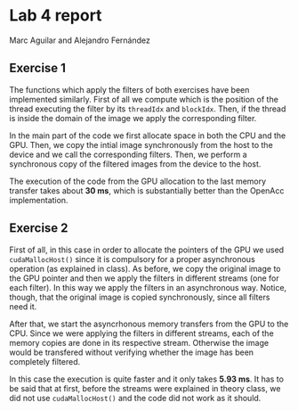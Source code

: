 # Lab 4 report

Marc Aguilar and Alejandro Fernández

## Exercise 1

The functions which apply the filters of both exercises have been implemented similarly. First of all we compute which is the position of the thread executing the filter by its `threadIdx` and `blockIdx`. Then, if the thread is inside the domain of the image we apply the corresponding filter.

In the main part of the code we first allocate space in both the CPU and the GPU. Then, we copy the intial image synchronously from the host to the device and we call the corresponding filters. Then, we perform a synchronous copy of the filtered images from the device to the host.

The execution of the code from the GPU allocation to the last memory transfer takes about **30 ms**, which is substantially better than the OpenAcc implementation.

## Exercise 2

First of all, in this case in order to allocate the pointers of the GPU we used `cudaMallocHost()` since it is compulsory for a proper asynchronous operation (as explained in class). As before, we copy the original image to the GPU pointer and then we apply the filters in different streams (one for each filter). In this way we apply the filters in an asynchronous way. Notice, though, that the original image is copied synchronously, since all filters need it.

After that, we start the asyncrhonous memory transfers from the GPU to the CPU. Since we were applying the filters in different streams, each of the memory copies are done in its respective stream. Otherwise the image would be transfered without verifying whether the image has been completely filtered.

In this case the execution is quite faster and it only takes **5.93 ms**. It has to be said that at first, before the streams were explained in theory class, we did not use `cudaMallocHost()` and the code did not work as it should. 


